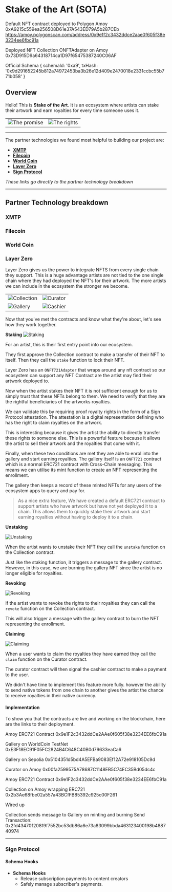 # Stake of the Art (SOTA)

Default NFT contract deployed to Polygon Amoy
0xA9215c559ea256508D61e37A543ED79A5b287CEb
https://amoy.polygonscan.com/address/0x9e1f2c3432ddce2aae0f605f38e3234ee6fbc91a


Deployed NFT Collection ONFTAdapter on Amoy
0x73D915D9a64318714ca1D97f65475387240C06AF


Official Schema
{
  schemaId: '0xa9',
  txHash: '0x9d291652245b812a74972453ba3b26e12d409e2470018e2331ccbc55b771b058'
}


## Overview

Hello! This is **Stake of the Art**.
It is an ecosystem where artists can stake their artwork and earn royalties for every time someone uses it.

| | |
| --- | --- |
| ![The promise](readme_img/concept_staking.png) | ![The rights](readme_img/concept_rights.png) |

---

The partner technologies we found most helpful to building our project are:
- [**XMTP**](#xmtp)
- [**Filecoin**](#filecoin)
- [**World Coin**](#world-coin)
- [**Layer Zero**](#layer-zero)
- [**Sign Protocol**](#sign-protocol)

_These links go directly to the partner technology breakdown_

---


## Partner Technology breakdown

### XMTP
### Filecoin
### World Coin
### Layer Zero
Layer Zero gives us the power to integrate NFTS from every single chain they support.
This is a huge advantage artists are not tied to the one single chain where they had deployed the NFT's for their artwork.
The more artists we can include in the ecosystem the stronger we become.



|  |  |
| --- | --- |
| ![Collection](readme_img/lz_meet_collection.png) | ![Curator](readme_img/lz_meet_curator.png) | 
| ![Gallery](readme_img/lz_meet_gallery.png) | ![Cashier](readme_img/lz_meet_cashier.png) |


Now that you've met the contracts and know what they're about, let's see how they work together.

**Staking**
![Staking](readme_img/lz_sequence_staking.png)

For an artist, this is their first entry point into our ecosystem.

They first approve the Collection contract to make a transfer of their NFT to itself.
Then they call the `stake` function to lock their NFT.

Layer Zero has an `ONFT721Adapter` that wraps around any nft contract so our ecosystem can support any NFT Contract are the artist may find their artwork deployed to.

Now when the artist stakes their NFT it is not sufficient enough for us to simply trust that these NFTs belong to them. We need to verify that they are the rightful beneficiaries of the artworks royalties.

We can validate this by requiring proof royalty rights in the form of a Sign Protocol attestation. The attestation is a digital representation defining who has the right to claim royalties on the artwork.

This is interesting because it gives the artist the ability to directly transfer these rights to someone else. This is a powerful feature because it allows the artist to sell their artwork and the royalties that come with it.

Finally, when these two conditions are met they are able to enrol into the gallery and start earning royalties.
The gallery itself is an `ONFT721` contract which is a normal ERC721 contract with Cross-Chain messaging. This means we can utilise its mint function to create an NFT representing the enrollment.

The gallery then keeps a record of these minted NFTs for any users of the ecosystem apps to query and pay for.

> As a nice extra feature, We have created a default ERC721 contract to support artists who have artwork but have not yet deployed it to a chain. This allows them to quickly stake their artwork and start earning royalties without having to deploy it to a chain.


**Unstaking**

![Unstaking](readme_img/lz_sequence_unstaking.png)

When the artist wants to unstake their NFT they call the `unstake` function on the Collection contract.

Just like the staking function, it triggers a message to the gallery contract. However, in this case, we are burning the gallery NFT since the artist is no longer eligible for royalties.


**Revoking**

![Revoking](readme_img/lz_sequence_revoking.png)

If the artist wants to revoke the rights to their royalties they can call the `revoke` function on the Collection contract.

This will also trigger a message with the gallery contract to burn the NFT representing the enrollment.


**Claiming**

![Claiming](readme_img/lz_sequence_claiming.png)

When a user wants to claim the royalties they have earned they call the `claim` function on the Curator contract.

The curator contract will then signal the cashier contract to make a payment to the user.

We didn't have time to implement this feature more fully. however the ability to send native tokens from one chain to another gives the artist the chance to receive royalties in their native currency.


#### Implementation

To show you that the contracts are live and working on the blockchain, here are the links to their deployment.

Amoy ERC721 Contract
0x9e1F2c3432ddCe2AAe0f605f38e3234EE6fbC91a

Gallery on WorldCoin TestNet
0xE3F18EC91F05FC2824B4C648C40B0d79633eaCa6

Gallery on Sepolia
0x5104351d5bd4A5EFBa9083Ef12A72e918105Dc9d

Curator on Amoy
0x00fa2599575A78687C1148EB5C74EC35Bd05dc4c

Amoy ERC721 Contract
0x9e1F2c3432ddCe2AAe0f605f38e3234EE6fbC91a

Collection on Amoy wrapping ERC721
0x2b3Ae68fbe02a557a43BCfFB85392c925c00F261


Wired up

Collection sends message to Gallery on minting and burning
Send Transaction: 0x2fd434701208f9f7552bc53db86a6e73a83099bbda463123400198b488740974


---



### Sign Protocol

#### Schema Hooks
- **Schema Hooks**
  - Release subscription payments to content creators
  - Safely manage subscriber's payments.
